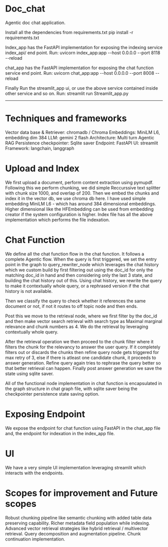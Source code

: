 # Doc_chat
Agentic doc chat application. 

Install all the dependencies from requirements.txt
pip install -r requirements.txt

Index_app has the FastAPI implementation for exposing the indexing service index_api/ end point.
Run: 
uvicorn index_app:app --host 0.0.0.0 --port 8118 --reload

chat_app has the FastAPI implementation for exposing the chat function service end point.
Run:
uvicorn chat_app:app --host 0.0.0.0 --port 8008 --reload

Finally Run the streamlit_app ui, or use the above service contained inside other service and so on.
Run:
streamlit run Streamlit_app.py

*******************************************************************************************************

Techniques and frameworks
================================================
Vector data base & Retriever: chromadb / Chroma
Embeddings: MiniLM L6, embedding dim 384
LLM: gemini 2 flash
Architecture: Multi turn Agentic RAG
Persistence checkpointer: Sqlite saver
Endpoint: FastAPI
UI: streamlit
Framework: langchain, langgraph


Upload and Index
=================
We first upload a document, perform content extraction using pymupdf.
Following this we perform chunking, we did simple Reccurssive text splitter with chunk size 1000, and overlap of 200.
Then we embed the chunks and index it in the vector db, we use chroma db here.
I have used simple embedding MiniLM L6 - which has around 384 dimensional embeddings.
Higher dimensional like the HFEmbedding can be used from embedding creator if the system configuration is higher.
Index file has all the above implementation which performs the file indexation.

Chat Function
=================
We define all the chat function flow in the chat function.
It follows a complete Agentic flow. When the query is first triggered, we set the entry point in the graph
to query_rewriter_node which leverages the chat history which we custom build by first filtering out using the doc_id 
for only the matching doc_id in hand and then considering only the last 3 state, and building the chat history out of this.
Using chat history, we rewrite the query to make it contextually whole query, or a rephrased version if the chat history is not available.

Then we classify the query to check whether it references the same document or not, if not it routes to off topic node and then ends.

Post this we move to the retrieval node, where we first filter by the doc_id and then make vector search retrieval with search type as
Maximal marginal relevance and chunk numbers as 4. We do the retrieval by leveraging contextually whole query.

After the retrieval operation we then proceed to the chunk filter where it filters the chunk for the relevancy to answer the
user query. If it completely filters out or discards the chunks then refine query node gets triggered for max retry of 3,
else if there is atleast one candidate chunk, it proceeds to answer generation.
Refine query again tries to rephrase the query better so that better retrieval can happen.
Finally post answer generation we save the state using sqlite saver.


All of the functional node implementation in chat function is encapsulated in the graph structure in chat graph file,
with sqlite saver being the checkpointer persistence state saving option.

Exposing Endpoint
===================
We expose the endpoint for chat function using FastAPI in the chat_app file and,
the endpoint for indexation in the index_app file.

UI
======
We have a very simple UI implementation leveraging streamlit which interacts with the endpoints.


Scopes for improvement and Future scopes
===========================================
Robust chunking pipeline like semantic chunking with added table data preserving capability.
Richer metadata field population while indexing.
Advanced vector retrieval strategies like hybrid retrieval / multivector retrieval.
Query decomposition and augmentation pipeline.
Chunk continuation implementation.

